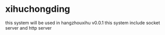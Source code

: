 # xihuchongding
this system will be used in hangzhouxihu
v0.0.1
this system include socket server  and http server
